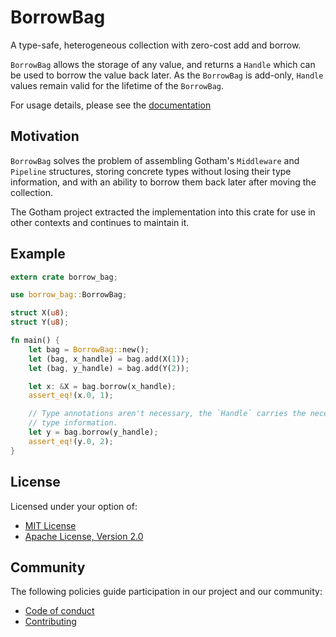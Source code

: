 # BorrowBag

A type-safe, heterogeneous collection with zero-cost add and borrow.

`BorrowBag` allows the storage of any value, and returns a `Handle` which can be
used to borrow the value back later. As the `BorrowBag` is add-only, `Handle`
values remain valid for the lifetime of the `BorrowBag`.

For usage details, please see the [documentation](https://docs.rs/borrow-bag/)

## Motivation

`BorrowBag` solves the problem of assembling Gotham's `Middleware` and `Pipeline` structures,
storing concrete types without losing their type information, and with an ability to borrow them
back later after moving the collection.

The Gotham project extracted the implementation into this crate for use in other contexts and
continues to maintain it.

## Example

```rust
extern crate borrow_bag;

use borrow_bag::BorrowBag;

struct X(u8);
struct Y(u8);

fn main() {
    let bag = BorrowBag::new();
    let (bag, x_handle) = bag.add(X(1));
    let (bag, y_handle) = bag.add(Y(2));

    let x: &X = bag.borrow(x_handle);
    assert_eq!(x.0, 1);

    // Type annotations aren't necessary, the `Handle` carries the necessary
    // type information.
    let y = bag.borrow(y_handle);
    assert_eq!(y.0, 2);
}
```

## License

Licensed under your option of:

* [MIT License](../../LICENSE-MIT)
* [Apache License, Version 2.0](../../LICENSE-APACHE)

## Community

The following policies guide participation in our project and our community:

* [Code of conduct](../../CODE_OF_CONDUCT.md)
* [Contributing](../../CONTRIBUTING.md)

